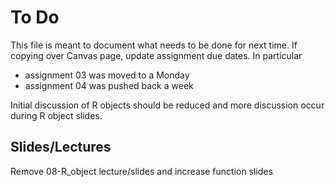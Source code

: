 # To Do

This file is meant to document what needs to be done for next time.
If copying over Canvas page, update assignment due dates. 
In particular 

- assignment 03 was moved to a Monday
- assignment 04 was pushed back a week

Initial discussion of R objects should be reduced and more discussion occur
during R object slides. 

## Slides/Lectures

Remove 08-R_object lecture/slides and increase function slides